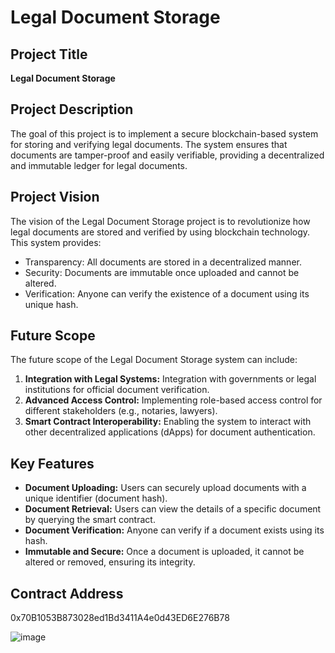 # Legal Document Storage

## Project Title

**Legal Document Storage**

## Project Description

The goal of this project is to implement a secure blockchain-based system for storing and verifying legal documents. The system ensures that documents are tamper-proof and easily verifiable, providing a decentralized and immutable ledger for legal documents.

## Project Vision

The vision of the Legal Document Storage project is to revolutionize how legal documents are stored and verified by using blockchain technology. This system provides:

- Transparency: All documents are stored in a decentralized manner.
- Security: Documents are immutable once uploaded and cannot be altered.
- Verification: Anyone can verify the existence of a document using its unique hash.

## Future Scope

The future scope of the Legal Document Storage system can include:

1. **Integration with Legal Systems:** Integration with governments or legal institutions for official document verification.
2. **Advanced Access Control:** Implementing role-based access control for different stakeholders (e.g., notaries, lawyers).
3. **Smart Contract Interoperability:** Enabling the system to interact with other decentralized applications (dApps) for document authentication.

## Key Features

- **Document Uploading:** Users can securely upload documents with a unique identifier (document hash).
- **Document Retrieval:** Users can view the details of a specific document by querying the smart contract.
- **Document Verification:** Anyone can verify if a document exists using its hash.
- **Immutable and Secure:** Once a document is uploaded, it cannot be altered or removed, ensuring its integrity.

## Contract Address
0x70B1053B873028ed1Bd3411A4e0d43ED6E276B78

![image](https://github.com/user-attachments/assets/863d8b47-c2ad-48e1-a542-2dc0ec3e2e04)
